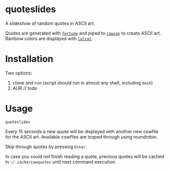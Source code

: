 # quoteslides
A slideshow of random quotes in ASCII art.

Quotes are generated with [`fortune`](https://en.wikipedia.org/wiki/Fortune_%28Unix%29) and piped to [`cowsay`](https://github.com/schacon/cowsay) to create ASCII art. Rainbow colors are displayed with [`lolcat`](https://github.com/busyloop/lolcat). 

# Installation
Two options:
1. clone and run (script should run in almost any shell, including `dash`)
2. AUR // todo

# Usage
`quoteslides`

Every 15 seconds a new quote will be displayed with another new cowfile for the ASCII art. Available cowfiles are looped through using roundrobin. 

Skip through quotes by pressing `Enter`.

In case you could not finish reading a quote, previous quotes will be cached in `~/.cache/cowquotes` until next command execution.
